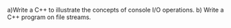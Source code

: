 a)Write a C++ to illustrate the concepts of console I/O operations.
b) Write a C++ program on file streams.
